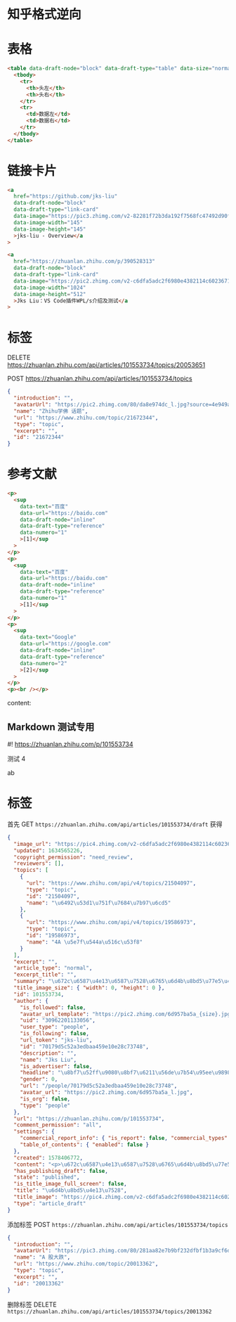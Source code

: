 # 知乎格式逆向

# 表格

```html
<table data-draft-node="block" data-draft-type="table" data-size="normal">
  <tbody>
    <tr>
      <th>头左</th>
      <th>头右</th>
    </tr>
    <tr>
      <td>数据左</td>
      <td>数据右</td>
    </tr>
  </tbody>
</table>
```

# 链接卡片

```html
<a
  href="https://github.com/jks-liu"
  data-draft-node="block"
  data-draft-type="link-card"
  data-image="https://pic3.zhimg.com/v2-82281f72b3da192f7568fc47492d90f9_ipico.jpg"
  data-image-width="145"
  data-image-height="145"
  >jks-liu - Overview</a
>
```

```html
<a
  href="https://zhuanlan.zhihu.com/p/390528313"
  data-draft-node="block"
  data-draft-type="link-card"
  data-image="https://pic2.zhimg.com/v2-c6dfa5adc2f6980e4382114c60236710_180x120.jpg?source=172ae18b"
  data-image-width="1024"
  data-image-height="512"
  >Jks Liu：VS Code插件WPL/s介绍及测试</a
>
```

# 标签

DELETE https://zhuanlan.zhihu.com/api/articles/101553734/topics/20053651

POST https://zhuanlan.zhihu.com/api/articles/101553734/topics

```json
{
  "introduction": "",
  "avatarUrl": "https://pic2.zhimg.com/80/da8e974dc_l.jpg?source=4e949a73",
  "name": "Zhihu学佛 话题",
  "url": "https://www.zhihu.com/topic/21672344",
  "type": "topic",
  "excerpt": "",
  "id": "21672344"
}
```

# 参考文献

```html
<p>
  <sup
    data-text="百度"
    data-url="https://baidu.com"
    data-draft-node="inline"
    data-draft-type="reference"
    data-numero="1"
    >[1]</sup
  >
</p>
<p>
  <sup
    data-text="百度"
    data-url="https://baidu.com"
    data-draft-node="inline"
    data-draft-type="reference"
    data-numero="1"
    >[1]</sup
  >
</p>
<p>
  <sup
    data-text="Google"
    data-url="https://google.com"
    data-draft-node="inline"
    data-draft-type="reference"
    data-numero="2"
    >[2]</sup
  >
</p>
<p><br /></p>
```

content: <h2>Markdown 测试专用</h2><p>#! https://zhuanlan.zhihu.com/p/101553734</p><p>测试 4</p><a data-draft-node="block" data-draft-type="mcn-link-card" data-mcn-id="1422499037739765760"></a><p>ab</p>

# 标签

首先 GET `https://zhuanlan.zhihu.com/api/articles/101553734/draft` 获得

```json
{
  "image_url": "https://pic4.zhimg.com/v2-c6dfa5adc2f6980e4382114c60236710_b.jpg",
  "updated": 1634565226,
  "copyright_permission": "need_review",
  "reviewers": [],
  "topics": [
    {
      "url": "https://www.zhihu.com/api/v4/topics/21504097",
      "type": "topic",
      "id": "21504097",
      "name": "\u6492\u53d1\u751f\u7684\u7b97\u6cd5"
    },
    {
      "url": "https://www.zhihu.com/api/v4/topics/19586973",
      "type": "topic",
      "id": "19586973",
      "name": "4A \u5e7f\u544a\u516c\u53f8"
    }
  ],
  "excerpt": "",
  "article_type": "normal",
  "excerpt_title": "",
  "summary": "\u672c\u6587\u4e13\u6587\u7528\u6765\u6d4b\u8bd5\u77e5\u4e4e\u7684\u5404\u79cd\u529f\u80fd\u3002",
  "title_image_size": { "width": 0, "height": 0 },
  "id": 101553734,
  "author": {
    "is_followed": false,
    "avatar_url_template": "https://pic2.zhimg.com/6d957ba5a_{size}.jpg",
    "uid": "30962201133056",
    "user_type": "people",
    "is_following": false,
    "url_token": "jks-liu",
    "id": "70179d5c52a3edbaa459e10e28c73748",
    "description": "",
    "name": "Jks Liu",
    "is_advertiser": false,
    "headline": "\u8bf7\u52ff\u9080\u8bf7\u6211\u56de\u7b54\u95ee\u9898",
    "gender": 0,
    "url": "/people/70179d5c52a3edbaa459e10e28c73748",
    "avatar_url": "https://pic2.zhimg.com/6d957ba5a_l.jpg",
    "is_org": false,
    "type": "people"
  },
  "url": "https://zhuanlan.zhihu.com/p/101553734",
  "comment_permission": "all",
  "settings": {
    "commercial_report_info": { "is_report": false, "commercial_types": [] },
    "table_of_contents": { "enabled": false }
  },
  "created": 1578406772,
  "content": "<p>\u672c\u6587\u4e13\u6587\u7528\u6765\u6d4b\u8bd5\u77e5\u4e4e\u7684\u5404\u79cd\u529f\u80fd\u3002</p>",
  "has_publishing_draft": false,
  "state": "published",
  "is_title_image_full_screen": false,
  "title": "\u6d4b\u8bd5\u4e13\u7528",
  "title_image": "https://pic4.zhimg.com/v2-c6dfa5adc2f6980e4382114c60236710_b.jpg",
  "type": "article_draft"
}
```

添加标签 POST `https://zhuanlan.zhihu.com/api/articles/101553734/topics`

```json
{
  "introduction": "",
  "avatarUrl": "https://pic3.zhimg.com/80/281aa82e7b9bf232dfbf1b3a9cf6d909_l.jpg?source=4e949a73",
  "name": "A 股大跌",
  "url": "https://www.zhihu.com/topic/20013362",
  "type": "topic",
  "excerpt": "",
  "id": "20013362"
}
```

删除标签 DELETE `https://zhuanlan.zhihu.com/api/articles/101553734/topics/20013362`
